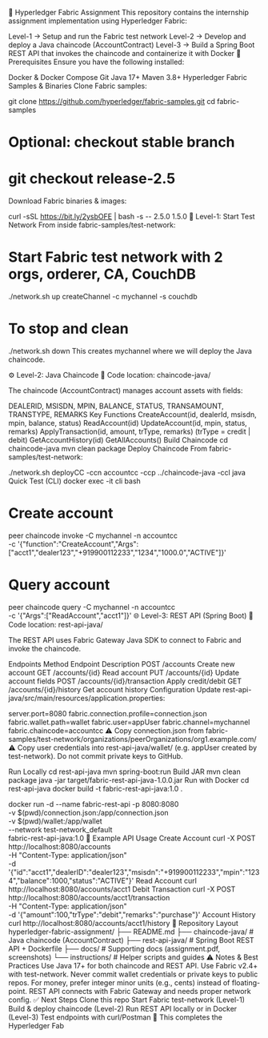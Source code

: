 📘 Hyperledger Fabric Assignment
This repository contains the internship assignment implementation using Hyperledger Fabric:

Level-1 → Setup and run the Fabric test network
Level-2 → Develop and deploy a Java chaincode (AccountContract)
Level-3 → Build a Spring Boot REST API that invokes the chaincode and containerize it with Docker
🚀 Prerequisites
Ensure you have the following installed:

Docker & Docker Compose
Git
Java 17+
Maven 3.8+
Hyperledger Fabric Samples & Binaries
Clone Fabric samples:

git clone https://github.com/hyperledger/fabric-samples.git
cd fabric-samples
# Optional: checkout stable branch
# git checkout release-2.5
Download Fabric binaries & images:

curl -sSL https://bit.ly/2ysbOFE | bash -s -- 2.5.0 1.5.0
🧩 Level-1: Start Test Network
From inside fabric-samples/test-network:

# Start Fabric test network with 2 orgs, orderer, CA, CouchDB
./network.sh up createChannel -c mychannel -s couchdb

# To stop and clean
./network.sh down
This creates mychannel where we will deploy the Java chaincode.

⚙️ Level-2: Java Chaincode
📂 Code location: chaincode-java/

The chaincode (AccountContract) manages account assets with fields:

DEALERID, MSISDN, MPIN, BALANCE, STATUS, TRANSAMOUNT, TRANSTYPE, REMARKS
Key Functions
CreateAccount(id, dealerId, msisdn, mpin, balance, status)
ReadAccount(id)
UpdateAccount(id, mpin, status, remarks)
ApplyTransaction(id, amount, trType, remarks)
(trType = credit | debit)
GetAccountHistory(id)
GetAllAccounts()
Build Chaincode
cd chaincode-java
mvn clean package
Deploy Chaincode
From fabric-samples/test-network:

./network.sh deployCC -ccn accountcc -ccp ../chaincode-java -ccl java
Quick Test (CLI)
docker exec -it cli bash

# Create account
peer chaincode invoke -C mychannel -n accountcc \
  -c '{"function":"CreateAccount","Args":["acct1","dealer123","+919900112233","1234","1000.0","ACTIVE"]}'

# Query account
peer chaincode query -C mychannel -n accountcc \
  -c '{"Args":["ReadAccount","acct1"]}'
🌐 Level-3: REST API (Spring Boot)
📂 Code location: rest-api-java/

The REST API uses Fabric Gateway Java SDK to connect to Fabric and invoke the chaincode.

Endpoints
Method	Endpoint	Description
POST	/accounts	Create new account
GET	/accounts/{id}	Read account
PUT	/accounts/{id}	Update account fields
POST	/accounts/{id}/transaction	Apply credit/debit
GET	/accounts/{id}/history	Get account history
Configuration
Update rest-api-java/src/main/resources/application.properties:

server.port=8080
fabric.connection.profile=connection.json
fabric.wallet.path=wallet
fabric.user=appUser
fabric.channel=mychannel
fabric.chaincode=accountcc
⚠️ Copy connection.json from fabric-samples/test-network/organizations/peerOrganizations/org1.example.com/
⚠️ Copy user credentials into rest-api-java/wallet/ (e.g. appUser created by test-network).
Do not commit private keys to GitHub.

Run Locally
cd rest-api-java
mvn spring-boot:run
Build JAR
mvn clean package
java -jar target/fabric-rest-api-java-1.0.0.jar
Run with Docker
cd rest-api-java
docker build -t fabric-rest-api-java:1.0 .

docker run -d --name fabric-rest-api -p 8080:8080 \
  -v $(pwd)/connection.json:/app/connection.json \
  -v $(pwd)/wallet:/app/wallet \
  --network test-network_default \
  fabric-rest-api-java:1.0
🧪 Example API Usage
Create Account
curl -X POST http://localhost:8080/accounts \
 -H "Content-Type: application/json" \
 -d '{"id":"acct1","dealerID":"dealer123","msisdn":"+919900112233","mpin":"1234","balance":1000,"status":"ACTIVE"}'
Read Account
curl http://localhost:8080/accounts/acct1
Debit Transaction
curl -X POST http://localhost:8080/accounts/acct1/transaction \
 -H "Content-Type: application/json" \
 -d '{"amount":100,"trType":"debit","remarks":"purchase"}'
Account History
curl http://localhost:8080/accounts/acct1/history
📂 Repository Layout
hyperledger-fabric-assignment/
├── README.md
├── chaincode-java/       # Java chaincode (AccountContract)
├── rest-api-java/        # Spring Boot REST API + Dockerfile
├── docs/                 # Supporting docs (assignment.pdf, screenshots)
└── instructions/         # Helper scripts and guides
⚠️ Notes & Best Practices
Use Java 17+ for both chaincode and REST API.
Use Fabric v2.4+ with test-network.
Never commit wallet credentials or private keys to public repos.
For money, prefer integer minor units (e.g., cents) instead of floating-point.
REST API connects with Fabric Gateway and needs proper network config.
✅ Next Steps
Clone this repo
Start Fabric test-network (Level-1)
Build & deploy chaincode (Level-2)
Run REST API locally or in Docker (Level-3)
Test endpoints with curl/Postman
🔗 This completes the Hyperledger Fab
